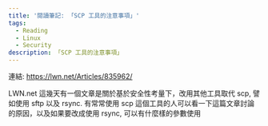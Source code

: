 ```yaml
---
title: '閱讀筆記: 「SCP 工具的注意事項」'
tags:
  - Reading
  - Linux
  - Security
description: 「SCP 工具的注意事項」
---
```


連結: https://lwn.net/Articles/835962/

LWN.net 這幾天有一個文章是關於基於安全性考量下，改用其他工具取代 scp, 譬如使用 sftp 以及 rsync.
有常常使用 scp 這個工具的人可以看一下這篇文章討論的原因，以及如果要改成使用 rsync, 可以有什麼樣的參數使用
